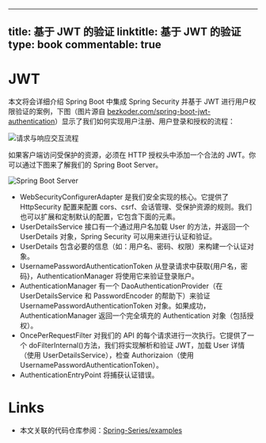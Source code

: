 
---
title: 基于 JWT 的验证
linktitle: 基于 JWT 的验证
type: book
commentable: true
---

# JWT

本文将会详细介绍 Spring Boot 中集成 Spring Security 并基于 JWT 进行用户权限验证的案例，下图（图片源自 [bezkoder.com/spring-boot-jwt-authentication](https://bezkoder.com/spring-boot-jwt-authentication/)）显示了我们如何实现用户注册、用户登录和授权的流程：

![请求与响应交互流程](https://s3.ax1x.com/2021/02/25/yvC7iq.png)

如果客户端访问受保护的资源，必须在 HTTP 授权头中添加一个合法的 JWT。你可以通过下图来了解我们的 Spring Boot Server。

![Spring Boot Server](https://s3.ax1x.com/2021/02/25/yvPym4.png)

- WebSecurityConfigurerAdapter 是我们安全实现的核心。它提供了 HttpSecurity 配置来配置 cors、csrf、会话管理、受保护资源的规则。我们也可以扩展和定制默认的配置，它包含下面的元素。
- UserDetailsService 接口有一个通过用户名加载 User 的方法，并返回一个 UserDetails 对象，Spring Security 可以用来进行认证和验证。
- UserDetails 包含必要的信息（如：用户名、密码、权限）来构建一个认证对象。
- UsernamePasswordAuthenticationToken 从登录请求中获取{用户名，密码}，AuthenticationManager 将使用它来验证登录账户。
- AuthenticationManager 有一个 DaoAuthenticationProvider（在 UserDetailsService 和 PasswordEncoder 的帮助下）来验证 UsernamePasswordAuthenticationToken 对象。如果成功，AuthenticationManager 返回一个完全填充的 Authentication 对象（包括授权）。
- OncePerRequestFilter 对我们的 API 的每个请求进行一次执行。它提供了一个 doFilterInternal()方法，我们将实现解析和验证 JWT，加载 User 详情（使用 UserDetailsService），检查 Authorizaion（使用 UsernamePasswordAuthenticationToken）。
- AuthenticationEntryPoint 将捕获认证错误。

# Links

- 本文关联的代码仓库参阅：[Spring-Series/examples](https://github.com/wx-chevalier/Spring-Series)

    